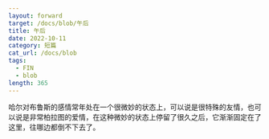 ```yaml
---
layout: forward
target: /docs/blob/午后
title: 午后
date: 2022-10-11
category: 短篇
cat_url: /docs/blob
tags: 
  - FIN
  - blob
length: 365
---
```


哈尔对布鲁斯的感情常年处在一个很微妙的状态上，可以说是很特殊的友情，也可以说是非常柏拉图的爱情，在这种微妙的状态上停留了很久之后，它渐渐固定在了这里，往哪边都倒不下去了。
